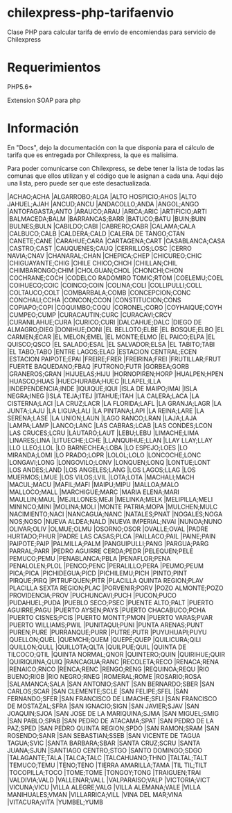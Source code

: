 # chilexpress-php-tarifaenvio
<p>Clase PHP para calcular tarifa de envío de encomiendas para servicio de Chilexpress</p>

# Requerimientos
<p>PHP5.6+</p>
<p>Extension SOAP para php</p>

# Información

En "Docs", dejo la documentación con la que disponia para el cálculo de tarifa que es entregada por Chilexpress, la que es malisima.

<p>Para poder comunicarse con Chilexpress, se debe tener la lista de todas las comunas que ellos utilizan y el código
que le asignan a cada una. Aqui dejo una lista, pero puede ser que este desactualizada.</p>

|ACHAO;ACHA
|ALGARROBO;ALGA
|ALTO HOSPICIO;AHOS
|ALTO JAHUEL;AJAH
|ANCUD;ANCU
|ANDACOLLO;ANDA
|ANGOL;ANGO
|ANTOFAGASTA;ANTO
|ARAUCO;ARAU
|ARICA;ARIC
|ARTIFICIO;ARTI
|BALMACEDA;BALM
|BARRANCAS;BARR
|BATUCO;BATU
|BUIN;BUIN
|BULNES;BULN
|CABILDO;CABI
|CABRERO;CABR
|CALAMA;CALA
|CALBUCO;CALB
|CALDERA;CALD
|CALERA DE TANGO;CTAN
|CANETE;CANE
|CARAHUE;CARA
|CARTAGENA;CART
|CASABLANCA;CASA
|CASTRO;CAST
|CAUQUENES;CAUQ
|CERRILLOS;LOSC
|CERRO NAVIA;CNAV
|CHANARAL;CHAN
|CHEPICA;CHEP
|CHICUREO;CHIC
|CHIGUAYANTE;CHIG
|CHILE CHICO;CHCH
|CHILLAN;CHIL
|CHIMBARONGO;CHIM
|CHOLGUAN;CHOL
|CHONCHI;CHON
|COCHRANE;COCH
|CODELCO RADOMIRO TOMIC;RTOM
|COELEMU;COEL
|COIHUECO;COIC
|COINCO;COIN
|COLINA;COLI
|COLLIPULLI;COLL
|COLTAUCO;COLT
|COMBARBALA;COMB
|CONCEPCION;CONC
|CONCHALI;CCHA
|CONCON;CCON
|CONSTITUCION;CONS
|COPIAPO;COPI
|COQUIMBO;COQU
|CORONEL;CORO
|COYHAIQUE;COYH
|CUMPEO;CUMP
|CURACAUTIN;CURC
|CURACAVI;CRCV
|CURANILAHUE;CURA
|CURICO;CURI
|DALCAHUE;DALC
|DIEGO DE ALMAGRO;DIEG
|DONIHUE;DONI
|EL BELLOTO;ELBE
|EL BOSQUE;ELBO
|EL CARMEN;ECAR
|EL MELON;EMEL
|EL MONTE;ELMO
|EL PAICO;ELPA
|EL QUISCO;QSCO
|EL SALADO;ESAL
|EL SALVADOR;ELSA
|EL TABITO;TABI
|EL TABO;TABO
|ENTRE LAGOS;ELAG
|ESTACION CENTRAL;ECEN
|ESTACION PAIPOTE;EPAI
|FREIRE;FRER
|FREIRINA;FREI
|FRUTILLAR;FRUT
|FUERTE BAQUEDANO;FBAQ
|FUTRONO;FUTR
|GORBEA;GORB
|GRANEROS;GRAN
|HIJUELAS;HIJU
|HORNOPIREN;HORP
|HUALPEN;HPEN
|HUASCO;HUAS
|HUECHURABA;HUEC
|ILLAPEL;ILLA
|INDEPENDENCIA;INDE
|IQUIQUE;IQUI
|ISLA DE MAIPO;IMAI
|ISLA NEGRA;INEG
|ISLA TEJA;ITEJ
|ITAHUE;ITAH
|LA CALERA;LACA
|LA CISTERNA;LACI
|LA CRUZ;LACR
|LA FLORIDA;LAFL
|LA GRANJA;LAGR
|LA JUNTA;LAJU
|LA LIGUA;LALI
|LA PINTANA;LAPI
|LA REINA;LARE
|LA SERENA;LASE
|LA UNION;LAUN
|LAGO RANCO;LRAN
|LAJA;LAJA
|LAMPA;LAMP
|LANCO;LANC
|LAS CABRAS;LCAB
|LAS CONDES;LCON
|LAS CRUCES;LCRU
|LAUTARO;LAUT
|LEBU;LEBU
|LIMACHE;LIMA
|LINARES;LINA
|LITUECHE;LCHE
|LLANQUIHUE;LLAN
|LLAY LLAY;LLAY
|LLO LLEO;LLOL
|LO BARNECHEA;LOBA
|LO ESPEJO;LOES
|LO MIRANDA;LOMI
|LO PRADO;LOPR
|LOLOL;LOLO
|LONCOCHE;LONC
|LONGAVI;LONG
|LONGOVILO;LONV
|LONQUEN;LONQ
|LONTUE;LONT
|LOS ANDES;LAND
|LOS ANGELES;LANG
|LOS LAGOS;LLAG
|LOS MUERMOS;LMUE
|LOS VILOS;LVIL
|LOTA;LOTA
|MACHALI;MACH
|MACUL;MACU
|MAFIL;MAFI
|MAIPU;MIPU
|MALLOA;MALO
|MALLOCO;MALL
|MARCHIGUE;MARC
|MARIA ELENA;MARI
|MAULLIN;MAUL
|MEJILLONES;MEJI
|MELINKA;MELK
|MELIPILLA;MELI
|MININCO;MINI
|MOLINA;MOLI
|MONTE PATRIA;MOPA
|MULCHEN;MULC
|NACIMIENTO;NACI
|NANCAGUA;NANC
|NATALES;PNAT
|NOGALES;NOGA
|NOS;NOSO
|NUEVA ALDEA;NALD
|NUEVA IMPERIAL;NVAI
|NUNOA;NUNO
|OLIVAR;OLIV
|OLMUE;OLMU
|OSORNO;OSOR
|OVALLE;OVAL
|PADRE HURTADO;PHUR
|PADRE LAS CASAS;PLCA
|PAILLACO;PAIL
|PAINE;PAIN
|PAIPOTE;PAIP
|PALMILLA;PALM
|PANGUIPULLI;PANG
|PARGUA;PARG
|PARRAL;PARR
|PEDRO AGUIRRE CERDA;PEDR
|PELEQUEN;PELE
|PEMUCO;PEMU
|PENABLANCA;PBLA
|PENAFLOR;PENA
|PENALOLEN;PLOL
|PENCO;PENC
|PERALILLO;PERA
|PEUMO;PEUM
|PICA;PICA
|PICHIDEGUA;PICD
|PICHILEMU;PICH
|PINTO;PINT
|PIRQUE;PIRQ
|PITRUFQUEN;PITR
|PLACILLA QUINTA REGION;PLAV
|PLACILLA SEXTA REGION;PLAC
|PORVENIR;PORV
|POZO ALMONTE;POZO
|PROVIDENCIA;PROV
|PUCHUNCAVI;PUCH
|PUCON;PUCO
|PUDAHUEL;PUDA
|PUEBLO SECO;PSEC
|PUENTE ALTO;PALT
|PUERTO AGUIRRE;PAGU
|PUERTO AYSEN;PAYS
|PUERTO CHACABUCO;PCHA
|PUERTO CISNES;PCIS
|PUERTO MONTT;PMON
|PUERTO VARAS;PVAR
|PUERTO WILLIAMS;PWIL
|PUNITAQUI;PUNI
|PUNTA ARENAS;PUNT
|PUREN;PURE
|PURRANQUE;PURR
|PUTRE;PUTR
|PUYUHUAPI;PUYU
|QUELLON;QUEL
|QUEMCHI;QUEM
|QUEPE;QUEP
|QUILICURA;QILI
|QUILLON;QULL
|QUILLOTA;QLTA
|QUILPUE;QUIL
|QUINTA DE TILCOCO;QTIL
|QUINTA NORMAL;QNOR
|QUINTERO;QUIN
|QUIRIHUE;QUIR
|QUIRIQUINA;QUIQ
|RANCAGUA;RANC
|RECOLETA;RECO
|RENACA;RENA
|RENAICO;RNCO
|RENCA;RENC
|RENGO;RENG
|REQUINOA;REQU
|RIO BUENO;RIOB
|RIO NEGRO;RNEG
|ROMERAL;ROME
|ROSARIO;ROSA
|SALAMANCA;SALA
|SAN ANTONIO;SANT
|SAN BERNARDO;SBER
|SAN CARLOS;SCAR
|SAN CLEMENTE;SCLE
|SAN FELIPE;SFEL
|SAN FERNANDO;SFER
|SAN FRANCISCO DE LIMACHE;SFLI
|SAN FRANCISCO DE MOSTAZAL;SFRA
|SAN IGNACIO;SIGN
|SAN JAVIER;SJAV
|SAN JOAQUIN;SJOA
|SAN JOSE DE LA MARIQUINA;SJMA
|SAN MIGUEL;SMIG
|SAN PABLO;SPAB
|SAN PEDRO DE ATACAMA;SPAT
|SAN PEDRO DE LA PAZ;SPED
|SAN PEDRO QUINTA REGION;SPDO
|SAN RAMON;SRAM
|SAN ROSENDO;SANR
|SAN SEBASTIAN;SSEB
|SAN VICENTE DE TAGUA TAGUA;SVIC
|SANTA BARBARA;SBAR
|SANTA CRUZ;SCRU
|SANTA JUANA;SJUN
|SANTIAGO CENTRO;STGO
|SANTO DOMINGO;SDGO
|TALAGANTE;TALA
|TALCA;TALC
|TALCAHUANO;THNO
|TALTAL;TALT
|TEMUCO;TEMU
|TENO;TENO
|TIERRA AMARILLA;TAMA
|TIL TIL;TILT
|TOCOPILLA;TOCO
|TOME;TOME
|TONGOY;TONG
|TRAIGUEN;TRAI
|VALDIVIA;VALD
|VALLENAR;VALL
|VALPARAISO;VALP
|VICTORIA;VICT
|VICUNA;VICU
|VILLA ALEGRE;VALG
|VILLA ALEMANA;VALE
|VILLA MANIHUALES;VMAN
|VILLARRICA;VILL
|VINA DEL MAR;VINA
|VITACURA;VITA
|YUMBEL;YUMB
